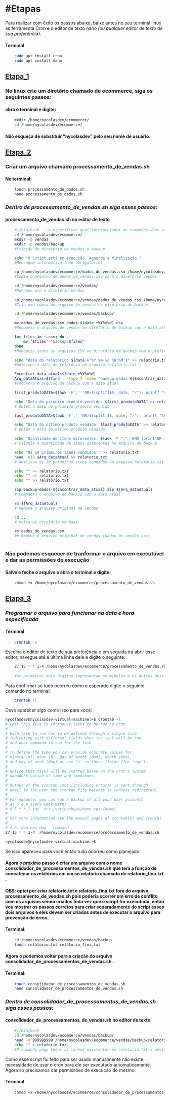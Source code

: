 # __#Etapas__
Para realizar com êxito os passos abaixo, baixe antes no seu terminal linux as ferramenta Cron e o editor de texto nano _(ou qualquer editor de texto de sua preferência)._  

#### Terminal
```bash
    sudo apt install cron   
    sudo apt install nano
```

## [Etapa_1](https://github.com/TrInfra/Compass/tree/main/Sprint%201/Desafio/etapa%201)
### 
### No linux crie um diretório chamado de ecommerce, siga os seguintes passos:
#### abra o terminal e digite:  
```bash
    mkdir /home/nycolasdev/ecommerce/  
    cd /home/nycolasdev/ecommerce/
```
#### **Não esqueça de substituir "nycolasdev" pelo seu nome de usuário.**
## [Etapa_2](https://github.com/TrInfra/Compass/tree/main/Sprint%201/Desafio/etapa%202)
### Criar um arquivo chamado processamento_de_vendas.sh
#### No terminal:
```bash
    touch processamento_de_dados.sh
    nano processamento_de_dados.sh
```
### _Dentro de processamento_de_vendas.sh siga esses passos:_
#### processamento_de_vendas.sh no editor de texto
```bash
    #!/bin/bash  --> especificar qual interpretador de comandos deve ser usado para executar o script. 
    cd /home/nycolasdev/ecommerce/ 
    mkdir -p vendas
    mkdir -p vendas/backup 
    #Criação do diretório de vendas e backup

    echo "O Script está em execução. Aguarde a finalização." 
    #Mensagem informativa (não obrigatório)

    cp /home/nycolasdev/ecommerce/dados_de_vendas.csv /home/nycolasdev/ecommerce/vendas/ 
    #Copia o arquivo de dados_de_vendas.csv para o diretório vendas

    cd /home/nycolasdev/ecommerce/vendas/
    #Navegue até o diretório vendas
    
    cp /home/nycolasdev/ecommerce/vendas/dados_de_vendas.csv /home/nycolasdev/ecommerce/vendas/backup/
    #Cria uma cópia do arquivo de vendas no diretório de backup

    cd /home/nycolasdev/ecommerce/vendas/backup/

    mv dados_de_vendas.csv dados-$(date +%Y%m%d).csv
    #Renomeia o arquivo de vendas no diretório de backup com a data atual

    for files in *.csv; do
        mv "$files" "backup-$files"
    done
    #Renomeia todos os arquivos CSV no diretório de backup com o prefixo "backup-"

    echo "Data do relatório: $(date +'%Y %m-%d %H:%M')" >> relatorio.txt
    #Adiciona a data do relatório ao arquivo relatorio.txt

    Encontrar_data_atual=$(date +%Y%m%d)
    Arq_dataAtual=$(find . -type f -name "backup-dados-${Encontrar_data_atual}.csv")
    #Encontra o arquivo de backup com a data atual

    first_produtoDATA=$(awk -F',' 'NR>1{split($5, date, "/"); printf "%s,%s\n", date[3] "/" date[2] "/" date[1], $0}' $Arq_dataAtual | sort -t',' -k1,1 | cut -d',' -f6 | head -n 1)

    echo "Data do primeiro produto vendido: $first_produtoDATA" >> relatorio.txt
    # Obtém a data do primeiro produto vendido

    last_produtoDATA=$(awk -F',' 'NR>1{split($5, date, "/"); printf "%s,%s\n", date[3] "/" date [2] "/" date[1], $0}' $Arq_dataAtual | sort -t',' -k1,1 | cut -d',' -f6 | tail -n 1)

    echo "Data do último produto vendido: $last_produtoDATA" >> relatorio.txt
    # Obtém a data do último produto vendido

    echo "Quantidade de itens diferentes: $(awk -F "," 'END {print NR-1}' "$Arq_dataAtual")">> relatorio.txt
    # Calcula a quantidade de itens diferentes no arquivo de backup

    echo "Os 10 primeiros itens vendidos:" >> relatorio.txt
    head -n10 $Arq_dataAtual >> relatorio.txt
    # Adiciona os 10 primeiros itens vendidos ao arquivo relatorio.txt

    echo "" >> relatorio.txt
    echo "" >> relatorio.txt
    echo "" >> relatorio.txt

    zip backup-dados-${Encontrar_data_atual}.zip ${Arq_dataAtual}
    # Compacta o arquivo de backup com a data atual

    rm ${Arq_dataAtual}
    # Remove o arquivo original de vendas

    cd ..
    # Volta ao diretório vendas/

    rm dados_de_vendas.csv
    ## Remove o arquivo original de vendas (dados_de_vendas.csv)
    
```
### Não podemos esquecer de tranformar o arquivo em executável e dar as permissões de execução
####  Salve e feche o arquivo e abra o terminal e digite:  
```bash
    chmod +x /home/nycolasdev/ecommerce/processamento_de_vendas.sh 
```
## [Etapa_3](https://github.com/TrInfra/Compass/tree/main/Sprint%201/Desafio/etapa%203)

### _Programar o arquivo para funcionar na data e hora específicada_
#### Terminal
```bash
    crontab -e   
```
Escolha o editor de texto de sua preferência e em seguida irá abrir esse editor, navegue até a última linha dele e digite o seguinte:
```bash
    27 15 * * 1-4 /home/nycolasdev/ecommerce/processamento_de_vendas.sh
      
    #os primeiros dois digitos representam os minutos e os outros dois representam as horas os  1-4 representam os dias da semana, no caso são de 0 a 7 em que (0,7) representam domingo, 1  representa segunda-feira e 4 quinta-feira   
```
Para confirmar se tudo ocorreu como o esperado digite o seguinte comando no terminal:
```bash
    crontab -l  
```
Deve aparecer algo como isso para você:
```bash
nycolasdev@nycolasdev-virtual-machine:~$ crontab -l
# Edit this file to introduce tasks to be run by cron.
# 
# Each task to run has to be defined through a single line
# indicating with different fields when the task will be run
# and what command to run for the task
# 
# To define the time you can provide concrete values for
# minute (m), hour (h), day of month (dom), month (mon),
# and day of week (dow) or use '*' in these fields (for 'any').
# 
# Notice that tasks will be started based on the cron's system
# daemon's notion of time and timezones.
# 
# Output of the crontab jobs (including errors) is sent through
# email to the user the crontab file belongs to (unless redirected).
# 
# For example, you can run a backup of all your user accounts
# at 5 a.m every week with:
# 0 5 * * 1 tar -zcf /var/backups/home.tgz /home/
# 
# For more information see the manual pages of crontab(5) and cron(8)
# 
# m h  dom mon dow   command
27 15 * * 1-4  /home/nycolasdev/ecommerce/processamento_de_vendas.sh

nycolasdev@nycolasdev-virtual-machine:~$ 
```
Se isso apareceu para você então tudo ocorreu como planejado.

#### Agora o próximo passo é criar um arquivo com o nome __consolidador_de_processamentos_de_vendas.sh__  que terá a função de concatenar os relatórios em um só relatório chamado de relatorio_fina.txt .
#### OBS: optei por criar relatorio.txt e relatorio_fina.txt fora do arquivo processamento_de_vendas.sh pois poderia ocorrer um erro de conflito com os arquivos sendo criados toda vez que o script for executado, então vou mostrar os passos corretos para criar separadamente do script esses dois arquivos e eles devem ser criados antes de executar o arquivo para prevenção de erros.
#### Terminal:
```bash
    cd /home/nycolasdev/ecommerce/vendas/backup
    touch relatorio.txt relatorio_fina.txt
```
#### Agora o podemos voltar para a criação do arquivo __consolidador_de_processamentos_de_vendas.sh__  .
#### Terminal:
```bash
    touch consolidador_de_processamentos_de_vendas.sh
    nano consolidador_de_processamentos_de_vendas.sh
```
### _Dentro de consolidador_de_processamentos_de_vendas.sh siga esses passos:_
#### consolidador_de_processamentos_de_vendas.sh no editor de texto
```bash
    #!/bin/bash
    cd /home/nycolasdev/ecommerce/vendas/backup/
    head -n 999999999 /home/nycolasdev/ecommerce/vendas/backup/relatorio.txt >> /home/nycolasdev/ecommerce/vendas/backup/relatorio_fina.txt
    echo "" > relatorio.txt
    #O comando pega todas as linhas existentes em relatorio.txt e envia para dentro de relatorio_fina.txt e depois sobrescre todas as linhas de relatorio 
```
Como esse script foi feito para ser usado manualmente não existe necessidade de usar o cron para ele ser executado automaticamente.
Agora só precisamos dar permissões de execução do mesmo.

#### Terminal
```bash
    chmod +x /home/nycolasdev/ecommerce/consolidador_de_processamentos_de_vendas.sh
```